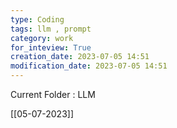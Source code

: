 ```yaml
---
type: Coding  
tags: llm , prompt
category: work
for_inteview: True
creation_date: 2023-07-05 14:51
modification_date: 2023-07-05 14:51
---
```


  
Current Folder : LLM




[[05-07-2023]]
